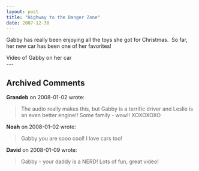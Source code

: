 ```yaml
---
layout: post
title: "Highway to the Danger Zone"
date: 2007-12-30
---
```


<p>Gabby has really been enjoying all the toys she got for Christmas.  So far, her new car has been one of her favorites!</p>
<div id="car">Video of Gabby on her car</div>
<script type="text/javascript"> var so = new SWFObject("http://i170.photobucket.com/player.swf?file=http://vid170.photobucket.com/albums/u252/mjpalad/GabbyCar.flv", "car", "430", "389", "8", "#EDEBDA"); so.write("car"); </script>
---

## Archived Comments

**Grandeb** on 2008-01-02 wrote:

> The audio really makes this, but Gabby is a terrific driver and Leslie is an even better engine!!  Some family - wow!!  XOXOXOXO

**Noah** on 2008-01-02 wrote:

> Gabby you are sooo cool!  I love cars too!

**David** on 2008-01-09 wrote:

> Gabby - your daddy is a NERD! Lots of fun, great video!

